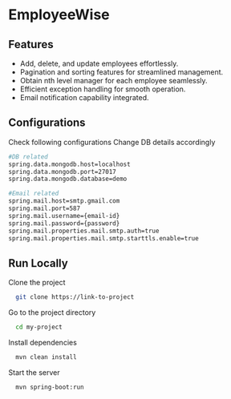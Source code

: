# EmployeeWise

## Features

- Add, delete, and update employees effortlessly.
- Pagination and sorting features for streamlined management.
- Obtain nth level manager for each employee seamlessly.
- Efficient exception handling for smooth operation.
- Email notification capability integrated.

## Configurations

Check following configurations Change DB details accordingly

```bash
#DB related
spring.data.mongodb.host=localhost
spring.data.mongodb.port=27017
spring.data.mongodb.database=demo

#Email related
spring.mail.host=smtp.gmail.com
spring.mail.port=587
spring.mail.username={email-id}
spring.mail.password={password}
spring.mail.properties.mail.smtp.auth=true
spring.mail.properties.mail.smtp.starttls.enable=true
```

## Run Locally

Clone the project

```bash
  git clone https://link-to-project
```

Go to the project directory

```bash
  cd my-project
```

Install dependencies

```bash
  mvn clean install
```

Start the server

```bash
  mvn spring-boot:run
```
